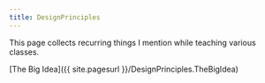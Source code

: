 ```yaml
---
title: DesignPrinciples
---
```

This page collects recurring things I mention while teaching various classes.

[The Big Idea]({{ site.pagesurl }}/DesignPrinciples.TheBigIdea)